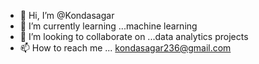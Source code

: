 - 👋 Hi, I’m @Kondasagar
- 🌱 I’m currently learning ...machine learning
- 💞️ I’m looking to collaborate on ...data analytics projects
- 📫 How to reach me ... kondasagar236@gmail.com

<!---
Kondasagar/Kondasagar is a ✨ special ✨ repository because its `README.md` (this file) appears on your GitHub profile.
You can click the Preview link to take a look at your changes.
--->
